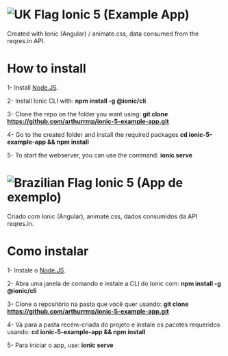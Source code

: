 
# ![UK Flag](https://i.imgur.com/uMAXKKS.png) Ionic 5 (Example App)

Created with Ionic (Angular) /  animate.css, data consumed  from the reqres.in API.

# How to install

1- Install [Node.JS](https://nodejs.org/).

2- Install Ionic CLI with:
   **npm install -g @ionic/cli**
   
3- Clone the repo on the folder you want using:
   **git clone https://github.com/arthurrmp/ionic-5-example-app.git**
   
4- Go to the created folder and install the required packages
   **cd ionic-5-example-app && npm install**
   
5- To start the webserver, you can use the command:
   **ionic serve**


# ![Brazilian Flag](https://i.imgur.com/hQgQaFB.png) Ionic 5 (App de exemplo)

Criado com Ionic (Angular), animate.css, dados consumidos da API reqres.in.

# Como instalar

1- Instale o [Node.JS](https://nodejs.org/).

2- Abra uma janela de comando e instale a CLI do Ionic com:
   **npm install -g @ionic/cli**
   
3- Clone o repositório na pasta que você quer usando:
   **git clone https://github.com/arthurrmp/ionic-5-example-app.git**
   
4- Vá para a pasta recém-criada do projeto e instale os pacotes requeridos usando: 
   **cd ionic-5-example-app && npm install**
   
5- Para iniciar o app, use:
   **ionic serve**
